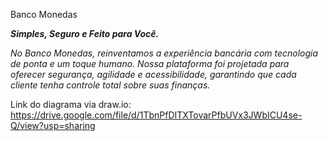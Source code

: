 Banco Monedas

***Simples, Seguro e Feito para Você.***

*No Banco Monedas, reinventamos a experiência bancária com tecnologia de ponta e um toque humano. Nossa plataforma foi projetada para oferecer segurança, agilidade e acessibilidade, garantindo que cada cliente tenha controle total sobre suas finanças.*

Link do diagrama via draw.io: https://drive.google.com/file/d/1TbnPfDITXTovarPfbUVx3JWbICU4se-Q/view?usp=sharing
